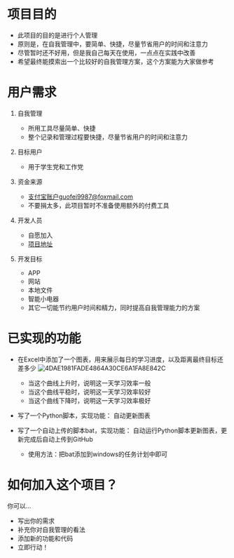 # 项目目的
- 此项目的目的是进行个人管理
- 原则是，在自我管理中，要简单、快捷，尽量节省用户的时间和注意力
- 尽管暂时还不好用，但是我自己每天在使用，一点点在实践中改善
- 希望最终能摸索出一个比较好的自我管理方案，这个方案能为大家做参考  

# 用户需求

1. 自我管理
   - 所用工具尽量简单、快捷
   - 整个记录和管理过程要快捷，尽量节省用户的时间和注意力

2. 目标用户
   - 用于学生党和工作党

3. 资金来源
   - 支付宝账户guofei9987@foxmail.com
   - 不要捐太多，此项目暂时不准备使用额外的付费工具

4. 开发人员
   - 自愿加入
   - [项目地址](https://github.com/guofei9987/plans)

5. 开发目标
   - APP
   - 网站
   - 本地文件
   - 智能小电器
   - 其它一切能节约用户时间和精力，同时提高自我管理能力的方案  

# 已实现的功能

- 在Excel中添加了一个图表，用来展示每日的学习进度，以及距离最终目标还差多少
![4DAE1981FADE4864A30CE6A1FA8E842C](http://i.imgur.com/dH8QQUr.jpg)
    - 当这个曲线上升时，说明这一天学习效率一般
    - 当这个曲线平稳时，说明这一天学习效率较好
    - 当这个曲线下降时，说明这一天学习效率极好

- 写了一个Python脚本，实现功能： 自动更新图表
- 写了一个自动上传的脚本bat，实现功能： 自动运行Python脚本更新图表，更新完成后自动上传到GitHub
    - 使用方法：把bat添加到windows的任务计划中即可

# 如何加入这个项目？
你可以...
- 写出你的需求
- 补充你对自我管理的看法
- 添加新的功能和代码
- 立即行动！
